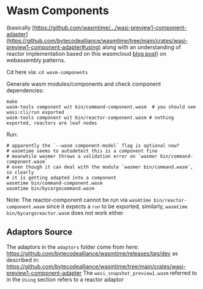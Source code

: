 # Wasm Components

(basically [https://github.com/wasmtime/.../wasi-preview1-component-adapter](https://github.com/bytecodealliance/wasmtime/tree/main/crates/wasi-preview1-component-adapter#using) along with an understanding of reactor implementation based on this wasmcloud [blog post](https://wasmcloud.com/blog/webassembly-patterns-command-reactor-library)) on webassembly patterns.

Cd here via: `cd wasm-components`

Generate wasm modules/components and check component dependencies:
```
make
wasm-tools component wit bin/command-component.wasm  # you should see wasi:cli/run exported
wasm-tools component wit bin/reactor-component.wasm # nothing exported, reactors are leaf nodes
```

Run:
```
# apparently the `--wasm component-model` flag is optional now?
# wasmtime seems to autodetect this is a component fine
# meanwhile wasmer throws a validation error on `wasmer bin/command-component.wasm`
# even though it can deal with the module `wasmer bin/command.wasm`, so clearly
# it is getting adapted into a component
wasmtime bin/command-component.wasm
wasmtime bin/bycargocommand.wasm
```

Note: The reactor-component cannot be run via `wasmtime bin/reactor-component.wasm` since it expects a `run` to be exported, similarly, `wasmtime bin/bycargoreactor.wasm` does not work either

## Adaptors Source
The adaptors in the `adaptors` folder come from here: https://github.com/bytecodealliance/wasmtime/releases/tag/dev
as described in: https://github.com/bytecodealliance/wasmtime/tree/main/crates/wasi-preview1-component-adapter
The `wasi_snapshot_preview1.wasm` referred to in the `Using` section refers to a reactor adaptor
